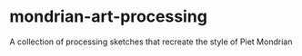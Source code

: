 # mondrian-art-processing
A collection of processing sketches that recreate the style of Piet Mondrian
